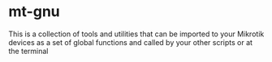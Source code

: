 # mt-gnu
This is a collection of tools and utilities that can be imported to your Mikrotik devices as a set of global functions and called by your other scripts or at the terminal
